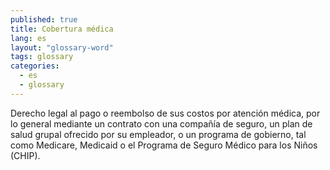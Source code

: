 ```yaml
---
published: true
title: Cobertura médica
lang: es
layout: "glossary-word"
tags: glossary
categories:
  - es
  - glossary
---
```


Derecho legal al pago o reembolso de sus costos por atención médica, por lo general mediante un contrato con una compañía de seguro, un plan de salud grupal ofrecido por su empleador, o un programa de gobierno, tal como Medicare, Medicaid o el Programa de Seguro Médico para los Niños (CHIP).
